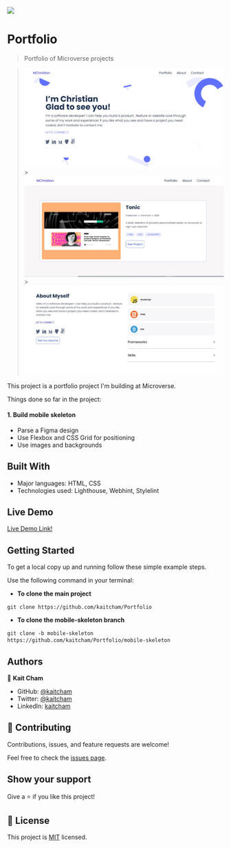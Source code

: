 ![](https://img.shields.io/badge/Microverse-blueviolet)

# Portfolio

> Portfolio of Microverse projects

> ![screenshot](images/Landing.JPG) > ![screenshot](images/Project.JPG) > ![screenshot](images/About.JPG)

This project is a portfolio project I'm building at Microverse.

Things done so far in the project:

#### 1. Build mobile skeleton

- Parse a Figma design
- Use Flexbox and CSS Grid for positioning
- Use images and backgrounds

## Built With

- Major languages: HTML, CSS
- Technologies used: Lighthouse, Webhint, Stylelint

## Live Demo

[Live Demo Link!](https://kaitcham.github.io/Portfolio/)

## Getting Started

To get a local copy up and running follow these simple example steps.

Use the following command in your terminal:

- **To clone the main project**

```
git clone https://github.com/kaitcham/Portfolio
```

- **To clone the mobile-skeleton branch**

```
git clone -b mobile-skeleton https://github.com/kaitcham/Portfolio/mobile-skeleton
```

## Authors

👤 **Kait Cham**

- GitHub: [@kaitcham](https://github.com/kaitcham)
- Twitter: [@kaitcham](https://twitter.com/kaitcham)
- LinkedIn: [kaitcham](https://linkedin.com/in/kaitcham)

## 🤝 Contributing

Contributions, issues, and feature requests are welcome!

Feel free to check the [issues page](https://github.com/kaitcham/Portfolio/issues).

## Show your support

Give a ⭐️ if you like this project!

## 📝 License

This project is [MIT](./MIT.md) licensed.
